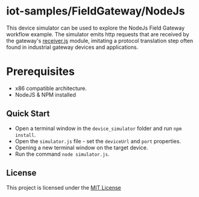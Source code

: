 # iot-samples/FieldGateway/NodeJs

This device simulator can be used to explore the NodeJs Field Gateway workflow example.  The simulator emits http requests that are received by the gateway's [receiver.js](/FieldGateway/nodejs/js/receiver.js) module, imitating a protocol translation step often found in industrial gateway devices and applications.       

# Prerequisites
* x86 compatible architecture. 
* NodeJS & NPM installed

## Quick Start
* Open a terminal window in the `device_simulator` folder and run `npm install`.  
* Open the `simulator.js` file - set the `deviceUrl` and `port` properties.
* Opening a new terminal window on the target device.
* Run the command `node simulator.js`. 

## License
This project is licensed under the [MIT License](/LICENSE.txt)
